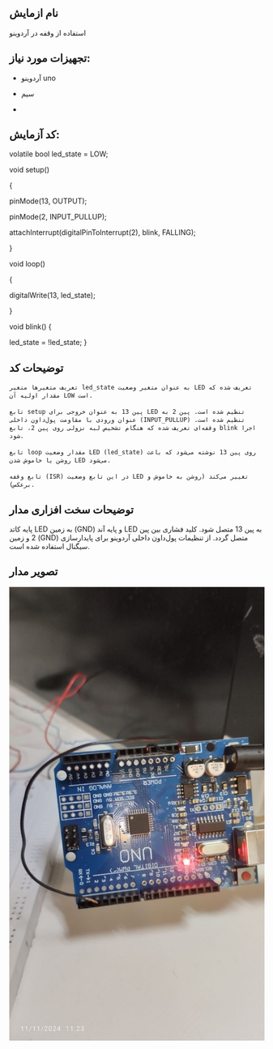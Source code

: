 ## نام ازمایش
استفاده از وقفه در آردوینو

## تجهیزات مورد نیاز:
   * آردوینو uno
   * سیم

   * 
## کد آزمایش:

volatile bool led_state = LOW;

void setup()

{

pinMode(13, OUTPUT);

pinMode(2, INPUT_PULLUP);

attachInterrupt(digitalPinToInterrupt(2), blink, FALLING);

}

void loop()

{

digitalWrite(13, led_state);

}

void blink() {

led_state = !led_state; }
## توضیحات کد

    تعریف متغیرها متغیر led_state به عنوان متغیر وضعیت LED تعریف شده که مقدار اولیه آن LOW است.

    تابع setup پین 13 به عنوان خروجی برای LED تنظیم شده است. پین 2 به عنوان ورودی با مقاومت پول‌داون داخلی (INPUT_PULLUP) تنظیم شده است. وقفه‌ای تعریف شده که هنگام تشخیص لبه نزولی روی پین 2، تابع blink اجرا شود.

    تابع loop مقدار وضعیت LED (led_state) روی پین 13 نوشته می‌شود که باعث روشن یا خاموش شدن LED می‌شود.

    تابع وقفه (ISR) در این تابع وضعیت LED تغییر می‌کند (روشن به خاموش و برعکس).

## توضیحات سخت افزاری مدار

پایه کاتد LED به زمین (GND) و پایه آند LED به پین 13 متصل شود.
کلید فشاری بین پین 2 و زمین (GND) متصل گردد.
از تنظیمات پول‌داون داخلی آردوینو برای پایدارسازی سیگنال استفاده شده است.


## تصویر مدار
![توضیح تصویر](https://github.com/Rahel12384/Microprocessor-7/blob/main/micro%204/IMG_20250107_155534_494.jpg)


